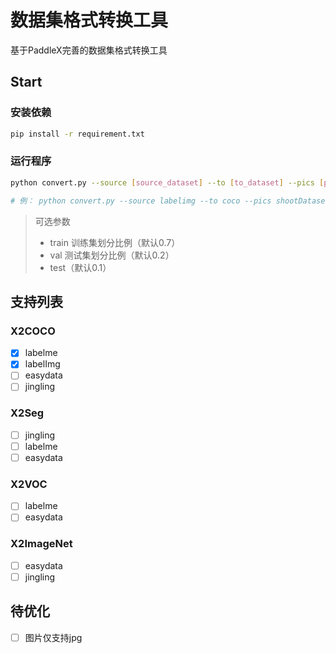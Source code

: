 # 数据集格式转换工具

基于PaddleX完善的数据集格式转换工具

## Start

### 安装依赖

```bash
pip install -r requirement.txt
```

### 运行程序

```bash
python convert.py --source [source_dataset] --to [to_dataset] --pics [pics_dir] --annotations [annotations_dir] --save_dir [output_dir]

# 例： python convert.py --source labelimg --to coco --pics shootDataset --annotations shootDataset --save_dir coco
```

> 可选参数
> 
> - train 训练集划分比例（默认0.7）
> - val  测试集划分比例（默认0.2）
> - test（默认0.1）

## 支持列表

### X2COCO

- [x] labelme
- [x] labelImg
- [ ] easydata
- [ ] jingling

### X2Seg

- [ ] jingling
- [ ] labelme
- [ ] easydata

### X2VOC

- [ ] labelme
- [ ] easydata

### X2ImageNet

- [ ] easydata
- [ ] jingling

## 待优化

- [ ] 图片仅支持jpg
